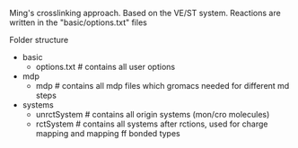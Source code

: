 Ming's crosslinking approach. Based on the VE/ST system. Reactions are written in the "basic/options.txt" files

Folder structure

  - basic
    - options.txt  # contains all user options 
  - mdp
    - mdp # contains all mdp files which gromacs needed for different md steps
  - systems
    - unrctSystem # contains all origin systems (mon/cro molecules)
    - rctSystem # contains all systems after rctions, used for charge mapping and mapping ff bonded types

